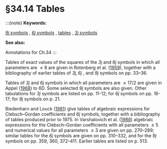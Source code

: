 # §34.14 Tables

:::{note}
**Keywords:**

[$\mathit{9j}$ symbols](http://dlmf.nist.gov/search/search?q=ninej%20symbols) , [$\mathit{6j}$ symbols](http://dlmf.nist.gov/search/search?q=sixj%20symbols) , [tables](http://dlmf.nist.gov/search/search?q=tables) , [$\mathit{3j}$ symbols](http://dlmf.nist.gov/search/search?q=threej%20symbols)

**See also:**

Annotations for Ch.34
:::

Tables of exact values of the squares of the $\mathit{3j}$ and $\mathit{6j}$ symbols in which all parameters are $\leq 8$ are given in Rotenberg et al. ([1959](./bib/R.html#bib1976 "The 3 - j and 6 - j Symbols")), together with a bibliography of earlier tables of $\mathit{3j},\mathit{6j}$ , and $\mathit{9j}$ symbols on pp. 33–36.

Tables of $\mathit{3j}$ and $\mathit{6j}$ symbols in which all parameters are $\leq 17/2$ are given in Appel ([1968](./bib/index.html#bib126 "Numerical Tables for Angular Correlation Computations in α -, β - and γ -Spectroscopy: ⁢ 3 j -, ⁢ 6 j -, ⁢ 9 j -Symbols, F- and Γ -Coefficients")) to 6D. Some selected $\mathit{9j}$ symbols are also given. Other tabulations for $\mathit{3j}$ symbols are listed on pp. 11-12; for $\mathit{6j}$ symbols on pp. 16-17; for $\mathit{9j}$ symbols on p. 21.

Biedenharn and Louck ([1981](./bib/B.html#bib281 "Angular Momentum in Quantum Physics: Theory and Application")) give tables of algebraic expressions for Clebsch–Gordan coefficients and $\mathit{6j}$ symbols, together with a bibliography of tables produced prior to 1975. In Varshalovich et al. ([1988](./bib/V.html#bib2323 "Quantum Theory of Angular Momentum")) algebraic expressions for the Clebsch–Gordan coefficients with all parameters $\leq 5$ and numerical values for all parameters $\leq 3$ are given on pp. 270–289; similar tables for the $\mathit{6j}$ symbols are given on pp. 310–332, and for the $\mathit{9j}$ symbols on pp. 359, 360, 372–411. Earlier tables are listed on p. 513.
